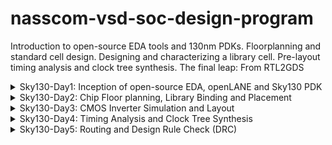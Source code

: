 # nasscom-vsd-soc-design-program

Introduction to open-source EDA tools and 130nm PDKs. Floorplanning and standard cell design. Designing and characterizing a library cell. Pre-layout timing analysis and clock tree synthesis. The final leap: From RTL2GDS

<details>
  <summary>Sky130-Day1: Inception of open-source EDA, openLANE and Sky130 PDK</summary>
  <p>Introduction to open-source EDA, openLANE, and the Sky130 PDK.</p>
  <p>
    <img src="https://raw.githubusercontent.com/your-username/your-repository/main/sig.png" alt="Signature" width="400"/>
  </p>
</details>


<details>
  <summary>Sky130-Day2: Chip Floor planning, Library Binding and Placement</summary>
  Chip Floor planning considerations, Library Binding and Placement, Cell design, and characterization flows. General timing characterization parameters.
</details>

<details>
  <summary>Sky130-Day3: CMOS Inverter Simulation and Layout</summary>
  Labs for CMOS inverter ngspice simulations. Inception of layout and CMOS fabrication process. Sky130 tech file labs.
</details>

<details>
  <summary>Sky130-Day4: Timing Analysis and Clock Tree Synthesis</summary>
  Timing modeling using delay tables. Timing analysis with ideal clocks using openSTA. Clock tree synthesis TritonCTS and signal integrity. Timing analysis with real clocks using openSTA.
</details>

<details>
  <summary>Sky130-Day5: Routing and Design Rule Check (DRC)</summary>
  Routing and design rule check (DRC). Power distribution network and routing. TritonRoute features.
</details>


